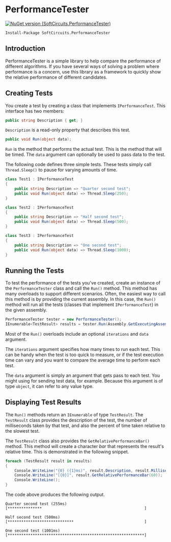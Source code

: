 # PerformanceTester

[![NuGet version (SoftCircuits.PerformanceTester)](https://img.shields.io/nuget/v/SoftCircuits.PerformanceTester.svg?style=flat-square)](https://www.nuget.org/packages/SoftCircuits.PerformanceTester/)

```
Install-Package SoftCircuits.PerformanceTester
```

## Introduction

PerformanceTester is a simple library to help compare the performance of different algorithms. If you have several ways of solving a problem where performance is a concern, use this library as a framework to quickly show the relative performance of different candidates.

## Creating Tests

You create a test by creating a class that implements `IPerformanceTest`. This interface has two members:

```cs
public string Description { get; }
```

`Description` is a read-only property that describes this test.

```cs
public void Run(object data);
```

`Run` is the method that performs the actual test. This is the method that will be timed. The `data` argument can optionally be used to pass data to the test.

The following code defines three simple tests. These tests simply call `Thread.Sleep()` to pause for varying amounts of time.

```cs
class Test1 : IPerformanceTest
{
    public string Description => "Quarter second test";
    public void Run(object data) => Thread.Sleep(250);
}

class Test2 : IPerformanceTest
{
    public string Description => "Half second test";
    public void Run(object data) => Thread.Sleep(500);
}

class Test3 : IPerformanceTest
{
    public string Description => "One second test";
    public void Run(object data) => Thread.Sleep(1000);
}
```

## Running the Tests

To test the performance of the tests you've created, create an instance of the `PerformanceTester` class and call the `Run()` method. This method has many overloads to support different scenarios. Often, the easiest way to call this method is by providing the current assembly. In this case, the `Run()` method will run all the tests (classes that implement `IPerformanceTest`) in the given assembly.

```cs
PerformanceTester tester = new PerformanceTester();
IEnumerable<TestResult> results = tester.Run(Assembly.GetExecutingAssembly());
```

Most of the `Run()` overloads include an optional `iterations` and `data` argument.

The `iterations` argument specifies how many times to run each test. This can be handy when the test is too quick to measure, or if the test execution time can vary and you want to compare the average time to perform each test.

The `data` argument is simply an argument that gets pass to each test. You might using for sending test data, for example. Because this argument is of type `object`, it can refer to any value type.

## Displaying Test Results

The `Run()` methods return an `IEnumerable` of type `TestResult`. The `TestResult` class provides the description of the test, the number of milliseconds taken by that test, and also the percent of time taken relative to the slowest test.

The `TestResult` class also provides the `GetRelativePerformanceBar()` method. This method will create a character *bar* that represents the result's relative time. This is demonstrated in the following snippet.

```cs
foreach (TestResult result in results)
{
    Console.WriteLine("{0} ({1}ms)", result.Description, result.Milliseconds);
    Console.WriteLine("[{0}]", result.GetRelativePerformanceBar(60));
    Console.WriteLine();
}
```

The code above produces the following output.

```
Quarter second test (255ms)
[***************                                             ]

Half second test (500ms)
[*****************************                               ]

One second test (1001ms)
[************************************************************]
```
